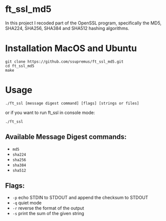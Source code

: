 # ft_ssl_md5
In this project I recoded part of the OpenSSL program, specifically the MD5, SHA224, SHA256, SHA384 and SHA512 hashing algorithms.

# Installation MacOS and Ubuntu
```
git clone https://github.com/ssupremus/ft_ssl_md5.git
cd ft_ssl_md5
make
```
# Usage
```
./ft_ssl [message digest command] [flags] [strings or files]
```
or if you want to run ft_ssl in console mode:
```
./ft_ssl
```
## Available Message Digest commands:
* ```md5```
* ```sha224```
* ```sha256```
* ```sha384```
* ```sha512```
## Flags:
* ```-p``` echo STDIN to STDOUT and append the checksum to STDOUT
* ```-q``` quiet mode
* ```-r``` reverse the format of the output
* ```-s``` print the sum of the given string
